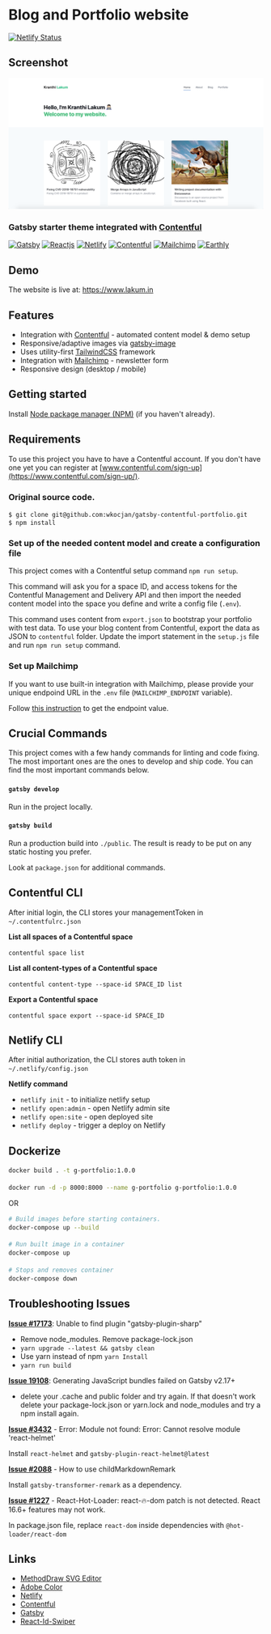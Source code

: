 # Blog and Portfolio website

[![Netlify Status](https://api.netlify.com/api/v1/badges/5db30996-3abd-4a1f-bfbf-8c100e86dbbb/deploy-status)](https://app.netlify.com/sites/kranthilakum/deploys)

## Screenshot

![The home page](screenshot.png?raw=true)

### Gatsby starter theme integrated with [Contentful](https://www.contentful.com)

[![Gatsby](https://img.shields.io/badge/🌐-Gatsby-%23542c85)](https://gatsbyjs.com)
[![Reactjs](https://img.shields.io/badge/🌐-ReactJs-%2361dafb)](https://www.reactjs.org)
[![Netlify](https://img.shields.io/badge/🌐-Netlify-teal)](https://www.netlify.com)
[![Contentful](https://img.shields.io/badge/🌐-Contentful-%23306bc4)](https://www.contentful.com)
[![Mailchimp](https://img.shields.io/badge/🌐-Mailchimp-%23004e56)](https://mailchimp.com)
[![Earthly](https://img.shields.io/badge/🌐-Earthly-blue)](https://earthly.dev)

## Demo

The website is live at: https://www.lakum.in

## Features

- Integration with [Contentful](https://www.contentful.com) - automated content model & demo setup
- Responsive/adaptive images via [gatsby-image](https://www.gatsbyjs.org/packages/gatsby-image/)
- Uses utility-first [TailwindCSS](https://tailwindcss.com/) framework
- Integration with [Mailchimp](https://mailchimp.com/) - newsletter form
- Responsive design (desktop / mobile)

## Getting started

Install [Node package manager (NPM)](https://nodejs.org/) (if you haven't already).

## Requirements

To use this project you have to have a Contentful account. If you don't have one yet you can register at [www.contentful.com/sign-up](https://www.contentful.com/sign-up/).

### Original source code.

```
$ git clone git@github.com:wkocjan/gatsby-contentful-portfolio.git
$ npm install
```

### Set up of the needed content model and create a configuration file

This project comes with a Contentful setup command `npm run setup`.

This command will ask you for a space ID, and access tokens for the Contentful Management and Delivery API and then import the needed content model into the space you define and write a config file (`.env`).

This command uses content from `export.json` to bootstrap your portfolio with test data. To use your blog content from Contentful, export the data as JSON to `contentful` folder. Update the import statement in the `setup.js` file and run `npm run setup` command.

### Set up Mailchimp

If you want to use built-in integration with Mailchimp, please provide your unique endpoind URL in the `.env` file (`MAILCHIMP_ENDPOINT` variable).

Follow [this instruction](https://www.gatsbyjs.org/packages/gatsby-plugin-mailchimp/?=mailchimp#mailchimp-endpoint) to get the endpoint value.

## Crucial Commands

This project comes with a few handy commands for linting and code fixing. The most important ones are the ones to develop and ship code. You can find the most important commands below.

#### `gatsby develop`

Run in the project locally.

#### `gatsby build`

Run a production build into `./public`. The result is ready to be put on any static hosting you prefer.

Look at `package.json` for additional commands.

## Contentful CLI

After initial login, the CLI stores your managementToken in `~/.contentfulrc.json`

**List all spaces of a Contentful space**

`contentful space list`

**List all content-types of a Contentful space**

`contentful content-type --space-id SPACE_ID list`

**Export a Contentful space**

`contentful space export --space-id SPACE_ID`

## Netlify CLI

After initial authorization, the CLI stores auth token in `~/.netlify/config.json`

**Netlify command**
- `netlify init` - to initialize netlify setup
- `netlify open:admin` - open Netlify admin site
- `netlify open:site` - open deployed site
- `netlify deploy` - trigger a deploy on Netlify

## Dockerize
```bash
docker build . -t g-portfolio:1.0.0

docker run -d -p 8000:8000 --name g-portfolio g-portfolio:1.0.0
```
OR
```bash
# Build images before starting containers.
docker-compose up --build

# Run built image in a container
docker-compose up

# Stops and removes container
docker-compose down
```

## Troubleshooting Issues

**[Issue #17173](https://github.com/gatsbyjs/gatsby/issues/17173)**: Unable to find plugin "gatsby-plugin-sharp"

- Remove node_modules. Remove package-lock.json
- `yarn upgrade --latest && gatsby clean`
- Use yarn instead of npm `yarn Install`
- `yarn run build`

**[Issue 19108](https://github.com/gatsbyjs/gatsby/issues/19108)**: Generating JavaScript bundles failed on Gatsby v2.17+

- delete your .cache and public folder and try again. If that doesn't work delete your package-lock.json or yarn.lock and node_modules and try a npm install again.

**[Issue #3432](https://github.com/gatsbyjs/gatsby/issues/3432)** - Error: Module not found: Error: Cannot resolve module 'react-helmet'

Install `react-helmet` and `gatsby-plugin-react-helmet@latest`

**[Issue #2088](https://github.com/gatsbyjs/gatsby/issues/2088)** - How to use childMarkdownRemark

Install `gatsby-transformer-remark` as a dependency.

**[Issue #1227](https://github.com/gaearon/react-hot-loader/issues/1227)** - React-Hot-Loader: react-🔥-dom patch is not detected. React 16.6+ features may not work.

In package.json file, replace `react-dom` inside dependencies with `@hot-loader/react-dom`

## Links
- [MethodDraw SVG Editor](https://editor.method.ac/)
- [Adobe Color](https://color.adobe.com/create)
- [Netlify](https://netlify.com/)
- [Contentful](https://www.contentful.com)
- [Gatsby](https://www.gatsbyjs.org/)
- [React-Id-Swiper](https://react-id-swiper.ashernguyen.site/)